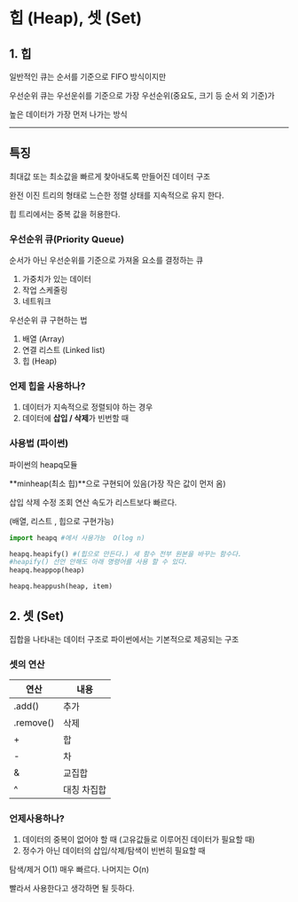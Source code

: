 # 힙 (Heap), 셋 (Set)





## 1. 힙 

일반적인 큐는 순서를 기준으로 FIFO 방식이지만 

우선순위 큐는 우선운쉬를 기준으로 가장 우선순위(중요도, 크기 등 순서 외 기준)가

 높은 데이터가 가장 먼저 나가는 방식

---

## 특징

최대값 또는 최소값을 빠르게 찾아내도록 만들어진 데이터 구조

완전 이진 트리의 형태로 느슨한 정렬 상태를 지속적으로 유지 한다.

힙 트리에서는 중복 값을 허용한다.



### 우선순위 큐(Priority Queue)

순서가 아닌 우선순위를 기준으로 가져올 요소를 결정하는 큐

1. 가중치가 있는 데이터
2. 작업 스케줄링
3. 네트워크

우선순위 큐 구현하는 법

1.  배열 (Array)
2.  연결 리스트 (Linked list)
3.  힙 (Heap)



### 언제 힙을 사용하나?

1. 데이터가 지속적으로 정렬되야 하는 경우
2. 데이터에 **삽입 / 삭제**가 빈번할 때



### 사용법 (파이썬)

파이썬의 heapq모듈

**minheap(최소 힙)**으로 구현되어 있음(가장 작은 값이 먼저 옴)

삽입 삭제 수정 조회 연산 속도가 리스트보다 빠르다.

(배열, 리스트 , 힙으로 구현가능)

```python
import heapq #에서 사용가능  O(log n)

heapq.heapify() #(힙으로 만든다.) 세 함수 전부 원본을 바꾸는 함수다.
#heapify() 선언 안해도 아래 명령어를 사용 할 수 있다.
heapq.heappop(heap)

heapq.heappush(heap, item)
```



## 2. 셋 (Set)

집합을 나타내는 데이터 구조로 파이썬에서는 기본적으로 제공되는 구조

### 셋의 연산

| 연산      | 내용        |
| --------- | ----------- |
| .add()    | 추가        |
| .remove() | 삭제        |
| +         | 합          |
| -         | 차          |
| &         | 교집합      |
| ^         | 대칭 차집합 |



### 언제사용하나?

1. 데이터의 중복이 없어야 할 때 (고유값들로 이루어진 데이터가 필요할 때)
2. 정수가 아닌 데이터의 삽입/삭제/탐색이 빈번히 필요할 때

탐색/제거  O(1) 매우 빠르다. 나머지는 O(n)

빨라서 사용한다고 생각하면 될 듯하다.